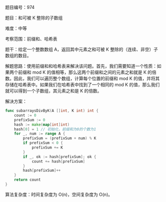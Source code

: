 题目编号：974

题目：和可被 K 整除的子数组

难度：中等

考察范围：前缀和、哈希表

题干：给定一个整数数组 A，返回其中元素之和可被 K 整除的（连续、非空）子数组的数目。

解题思路：使用前缀和和哈希表来解决该问题。首先，我们需要知道一个性质：如果两个前缀和 mod K 的值相等，那么这两个前缀和之间的元素之和就是 K 的倍数。因此，我们可以遍历整个数组，计算每个位置的前缀和 mod K 的值，并将其存储在哈希表中。如果我们在哈希表中找到了一个相同的 mod K 的值，那么我们就可以得到一个子数组，其元素之和是 K 的倍数。

解决方案：

```go
func subarraysDivByK(A []int, K int) int {
    count := 0
    prefixSum := 0
    hash := make(map[int]int)
    hash[0] = 1 // 初始化，前缀和为0的个数为1
    for _, num := range A {
        prefixSum = (prefixSum + num) % K
        if prefixSum < 0 {
            prefixSum += K
        }
        if _, ok := hash[prefixSum]; ok {
            count += hash[prefixSum]
        }
        hash[prefixSum]++
    }
    return count
}
```

算法复杂度：时间复杂度为 O(n)，空间复杂度为 O(n)。
